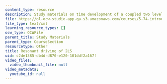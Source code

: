 ```yaml
---
content_type: resource
description: Study materials on time development of a coupled two level system.
file: https://ol-ocw-studio-app-qa.s3.amazonaws.com/courses/5-74-introductory-quantum-mechanics-ii-spring-2009/c2de1385db4dd870e120101ddf2a167f_MIT5_74s09_study02.xmcd
file_type: text/xml
learning_resource_types: []
ocw_type: OCWFile
parent_title: Study Materials
parent_type: CourseSection
resourcetype: Other
title: Resonant driving of 2LS
uid: c2de1385-db4d-d870-e120-101ddf2a167f
video_files:
  video_thumbnail_file: null
video_metadata:
  youtube_id: null
---
```


